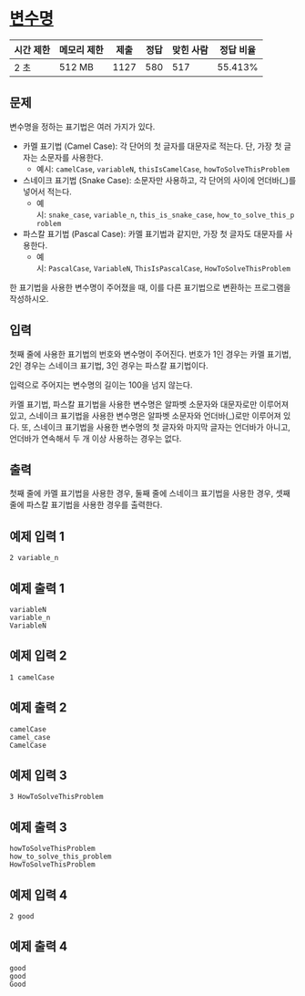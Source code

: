 # [변수명](https://www.acmicpc.net/problem/16205)

| 시간 제한 | 메모리 제한 | 제출 | 정답 | 맞힌 사람 | 정답 비율 |
| --- | --- | --- | --- | --- | --- |
| 2 초 | 512 MB | 1127 | 580 | 517 | 55.413% |

## 문제

변수명을 정하는 표기법은 여러 가지가 있다.

- 카멜 표기법 (Camel Case): 각 단어의 첫 글자를 대문자로 적는다. 단, 가장 첫 글자는 소문자를 사용한다.
    - 예시: `camelCase`, `variableN`, `thisIsCamelCase`, `howToSolveThisProblem`
- 스네이크 표기법 (Snake Case): 소문자만 사용하고, 각 단어의 사이에 언더바(_)를 넣어서 적는다.
    - 예시: `snake_case`, `variable_n`, `this_is_snake_case`, `how_to_solve_this_problem`
- 파스칼 표기법 (Pascal Case): 카멜 표기법과 같지만, 가장 첫 글자도 대문자를 사용한다.
    - 예시: `PascalCase`, `VariableN`, `ThisIsPascalCase`, `HowToSolveThisProblem`

한 표기법을 사용한 변수명이 주어졌을 때, 이를 다른 표기법으로 변환하는 프로그램을 작성하시오.

## 입력

첫째 줄에 사용한 표기법의 번호와 변수명이 주어진다. 번호가 1인 경우는 카멜 표기법, 2인 경우는 스네이크 표기법, 3인 경우는 파스칼 표기법이다.

입력으로 주어지는 변수명의 길이는 100을 넘지 않는다.

카멜 표기법, 파스칼 표기법을 사용한 변수명은 알파벳 소문자와 대문자로만 이루어져 있고, 스네이크 표기법을 사용한 변수명은 알파벳 소문자와 언더바(_)로만 이루어져 있다. 또, 스네이크 표기법을 사용한 변수명의 첫 글자와 마지막 글자는 언더바가 아니고, 언더바가 연속해서 두 개 이상 사용하는 경우는 없다.

## 출력

첫째 줄에 카멜 표기법을 사용한 경우, 둘째 줄에 스네이크 표기법을 사용한 경우, 셋째 줄에 파스칼 표기법을 사용한 경우를 출력한다.

## 예제 입력 1

```
2 variable_n

```

## 예제 출력 1

```
variableN
variable_n
VariableN

```

## 예제 입력 2

```
1 camelCase

```

## 예제 출력 2

```
camelCase
camel_case
CamelCase

```

## 예제 입력 3

```
3 HowToSolveThisProblem

```

## 예제 출력 3

```
howToSolveThisProblem
how_to_solve_this_problem
HowToSolveThisProblem

```

## 예제 입력 4

```
2 good

```

## 예제 출력 4

```
good
good
Good
```
